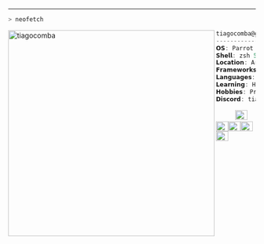 ---

  


  ```zsh
> neofetch
```

<img align="left" src="https://media.giphy.com/media/MM0Jrc8BHKx3y/giphy.gif?cid=790b76119bvh3b8ith5p4qy5zzad0hbkwd2qrrp0eafp16hg&ep=v1_gifs_search&rid=giphy.gif&ct=g" alt="tiagocomba" width="420" /> 

```csharp
tiagocomba@github
-------------------------
𝗢𝗦: Parrot Linux x86_64.
𝗦𝗵𝗲𝗹𝗹: zsh 5.8.
𝗟𝗼𝗰𝗮𝘁𝗶𝗼𝗻: Argentina,Cba.
𝗙𝗿𝗮𝗺𝗲𝘄𝗼𝗿𝗸𝘀: Codeigniter,React.
𝗟𝗮𝗻𝗴𝘂𝗮𝗴𝗲𝘀: Bash, Python
𝗟𝗲𝗮𝗿𝗻𝗶𝗻𝗴: Hackin etico.
𝗛𝗼𝗯𝗯𝗶𝗲𝘀: Program, Chalistenic, Draw, Read.
𝗗𝗶𝘀𝗰𝗼𝗿𝗱: tiago.dev#9196
```
<p align="left">
  &nbsp; &nbsp; &nbsp; &nbsp; &nbsp;
  <img alt="#474342" src="https://via.placeholder.com/15/020122/000000?text=+" width="25" height="20" /><img alt="#fbedf6" src="https://via.placeholder.com/15/FF521B/000000?text=+" width="25" height="20" /><img alt="#c9594d" src="https://via.placeholder.com/15/FC9E4F/000000?text=+" width="25" height="20" /><img alt="#f8b9b2" src="https://via.placeholder.com/15/EDD382/000000?text=+" width="25" height="20" /><img alt="#ae9c9d" src="https://via.placeholder.com/15/F2F3AE/000000?text=+" width="25" height="20" />
</p>

